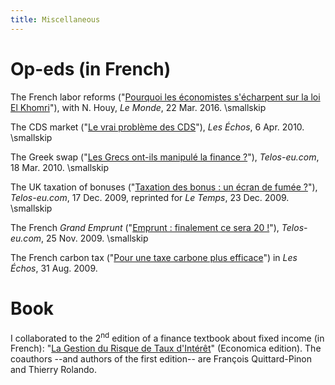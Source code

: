 ```yaml
---
title: Miscellaneous
---
```


# Op-eds (in French)

The  French labor reforms ("[Pourquoi les économistes s'écharpent sur la loi El Khomri](./docs/op-eds/Le_Monde_El_Khomry.pdf)"), with N. Houy, *Le Monde*, 22 Mar. 2016.
\smallskip

The CDS market ("[Le vrai problème des CDS](./docs/op-eds/Les_Echos_CDS.pdf)"), *Les Échos*, 6 Apr. 2010.
\smallskip

The Greek swap ("[Les Grecs ont-ils manipulé la finance ?](./docs/op-eds/Telos_Swap_Grec.pdf)"), *Telos-eu.com*, 18 Mar. 2010.
\smallskip

The UK taxation of bonuses ("[Taxation des bonus : un écran de fumée ?](./docs/op-eds/Le_Temps_Taxation_des_bonus.pdf)"), *Telos-eu.com*, 17 Dec. 2009, reprinted for *Le Temps*, 23 Dec. 2009.
\smallskip

The French *Grand Emprunt* ("[Emprunt : finalement ce sera 20 !](./docs/op-eds/Telos_Grand_Emprunt.pdf)"), *Telos-eu.com*, 25 Nov. 2009.
\smallskip

The French carbon tax ("[Pour une taxe carbone plus efficace](./docs/op-eds/Les_Echos_Taxe_Carbone.pdf)") in *Les Échos*, 31 Aug. 2009.

# Book

I collaborated to the 2<sup>nd</sup> edition of a finance textbook about fixed income (in French): "[La Gestion du Risque de Taux d'Intérêt](http://www.economica.fr/livre-gestion-du-risque-de-taux-d-interet-2e-ed-quittard-pinon-francois-rolando-thierry-le-grand-francois,fr,4,9782717861587.cfm)" (Economica edition). The coauthors --and authors of the first edition-- are François Quittard-Pinon and Thierry Rolando. 

